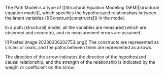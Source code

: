 The Path Model is a type of [[Structural Equation Modeling (SEM)|structural equation model]], which specifies the hypothesized relationships between the latent variables ([[Construct|constructs]]) in the model.

In a path (structural) model, all the variables are measured (which are observed and concrete), and no measurement errors are assumed. 



![[Pasted image 20230306202753.png]]
The constructs are represented as circles or ovals, and the paths between them are represented as arrows. 

The direction of the arrow indicates the direction of the hypothesized causal relationship, and the strength of the relationship is indicated by the weight or coefficient on the arrow.